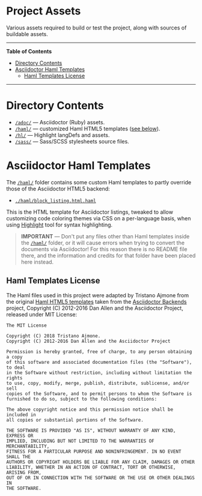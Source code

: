 # Project Assets

Various assets required to build or test the project, along with sources of buildable assets.


-----

**Table of Contents**

<!-- MarkdownTOC autolink="true" bracket="round" autoanchor="false" lowercase="only_ascii" uri_encoding="true" levels="1,2,3" -->

- [Directory Contents](#directory-contents)
- [Asciidoctor Haml Templates](#asciidoctor-haml-templates)
    - [Haml Templates License](#haml-templates-license)

<!-- /MarkdownTOC -->

-----

# Directory Contents

- [`/adoc/`][adoc] — Asciidoctor (Ruby) assets.
- [`/haml/`][haml] — customized Haml HTML5 templates ([see below][Haml sec]).
- [`/hl/`][hl] — Highlight langDefs and assets.
- [`/sass/`][sass] — Sass/SCSS stylesheets source files.

# Asciidoctor Haml Templates

The [`/haml/`][haml] folder contains some custom Haml templates to partly override those of the Asciidoctor HTML5 backend:

- [`./haml/block_listing.html.haml`][block_listing]

This is the HTML template for Asciidoctor listings, tweaked to allow customizing code coloring themes via CSS on a per-language basis, when using [Highlight] tool for syntax highlighting.

> __IMPORTANT__ — Don't put any files other than Haml templates inside the [`/haml/`][haml] folder, or it will cause errors when trying to convert the documents via Asciidoctor! For this reason there is no README file there, and the information and credits for that folder have been placed here instead.

## Haml Templates License

The Haml files used in this project were adapted by Tristano Ajmone from the original [Haml HTML5 templates] taken from the
[Asciidoctor Backends] project, Copyright (C) 2012-2016 Dan Allen and the Asciidoctor Project, released under MIT License:

    The MIT License

    Copyright (C) 2018 Tristano Ajmone.
    Copyright (C) 2012-2016 Dan Allen and the Asciidoctor Project

    Permission is hereby granted, free of charge, to any person obtaining a copy
    of this software and associated documentation files (the "Software"), to deal
    in the Software without restriction, including without limitation the rights
    to use, copy, modify, merge, publish, distribute, sublicense, and/or sell
    copies of the Software, and to permit persons to whom the Software is
    furnished to do so, subject to the following conditions:

    The above copyright notice and this permission notice shall be included in
    all copies or substantial portions of the Software.

    THE SOFTWARE IS PROVIDED "AS IS", WITHOUT WARRANTY OF ANY KIND, EXPRESS OR
    IMPLIED, INCLUDING BUT NOT LIMITED TO THE WARRANTIES OF MERCHANTABILITY,
    FITNESS FOR A PARTICULAR PURPOSE AND NONINFRINGEMENT. IN NO EVENT SHALL THE
    AUTHORS OR COPYRIGHT HOLDERS BE LIABLE FOR ANY CLAIM, DAMAGES OR OTHER
    LIABILITY, WHETHER IN AN ACTION OF CONTRACT, TORT OR OTHERWISE, ARISING FROM,
    OUT OF OR IN CONNECTION WITH THE SOFTWARE OR THE USE OR OTHER DEALINGS IN
    THE SOFTWARE.


<!-----------------------------------------------------------------------------
                               REFERENCE LINKS
------------------------------------------------------------------------------>

<!-- project files & folders -->

[adoc]: ./adoc/ "Navigate folder"
[haml]: ./haml/ "Navigate folder"
[hl]: ./hl/ "Navigate folder"
[sass]: ./sass/ "Navigate folder"

[block_listing]: ./haml/block_listing.html.haml "View source file"

<!-- document cross-reference links -->

[Haml sec]: #asciidoctor-haml-templates "Jump to section 'Asciidoctor Haml Templates'"

<!-- dependencies -->

[Asciidoctor]: https://github.com/asciidoctor/asciidoctor#installation "Visit the Asciidoctor (Ruby) repository on GitHub"
[Highlight]: http://www.andre-simon.de/zip/download.php

<!-- third party -->

[Asciidoctor Backends]: https://github.com/asciidoctor/asciidoctor-backends "Visit the Asciidoctor Backends project"
[Haml HTML5 templates]: https://github.com/asciidoctor/asciidoctor-backends/tree/master/haml/html5



<!-- EOF -->
